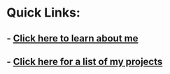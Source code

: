 

# Quick Links:
## - [Click here to learn about me](./about.md)
## - [Click here for a list of my projects](./projects.md)
